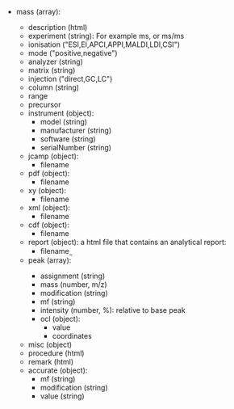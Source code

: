 - mass (array<object>):
  - description (html)
  - experiment (string): For example ms, or ms/ms
  - ionisation ("ESI,EI,APCI,APPI,MALDI,LDI,CSI")
  - mode ("positive,negative")
  - analyzer (string)
  - matrix (string)
  - injection ("direct,GC,LC")
  - column (string)
  - range
  - precursor
  - instrument (object):
    - model (string)
    - manufacturer (string)
    - software (string)
    - serialNumber (string)
  - jcamp (object):
    - filename
  - pdf (object):
    - filename
  - xy (object):
    - filename
  - xml (object):
    - filename
  - cdf (object):
    - filename
  - report (object): a html file that contains an analytical report:
    - filename ̰
  - peak (array<object>):
    - assignment (string)
    - mass (number, m/z)
    - modification (string)
    - mf (string)
    - intensity (number, %): relative to base peak
    - ocl (object):
      - value
      - coordinates
  - misc (object)
  - procedure (html)
  - remark (html)
  - accurate (object):
    - mf (string)
    - modification (string)
    - value (string)
